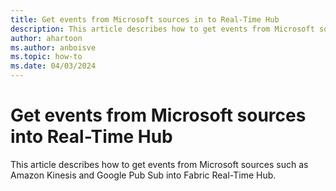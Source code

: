 ```yaml
---
title: Get events from Microsoft sources in to Real-Time Hub
description: This article describes how to get events from Microsoft sources such as Amazon Kinesis and Google Pub Sub into Fabric Real-Time Hub.
author: ahartoon
ms.author: anboisve
ms.topic: how-to
ms.date: 04/03/2024
---
```


# Get events from Microsoft sources into Real-Time Hub
This article describes how to get events from Microsoft sources such as Amazon Kinesis and Google Pub Sub into Fabric Real-Time Hub.
